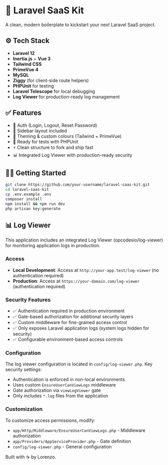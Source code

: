 # 🚀 Laravel SaaS Kit

A clean, modern boilerplate to kickstart your next Laravel SaaS project.

## ⚙️ Tech Stack

- **Laravel 12**
- **Inertia.js** + **Vue 3**
- **Tailwind CSS**
- **PrimeVue 4**
- **MySQL**
- **Ziggy** (for client-side route helpers)
- **PHPUnit** for testing
- **Laravel Telescope** for local debugging
- **Log Viewer** for production-ready log management

## ✅ Features

- 🔐 Auth (Login, Logout, Reset Password)
- 🧱 Sidebar layout included
- 🎨 Theming & custom colours (Tailwind + PrimeVue)
- 🧪 Ready for tests with PHPUnit
- ⚡ Clean structure to fork and ship fast
- 📊 Integrated Log Viewer with production-ready security

## 🧑‍💻 Getting Started

```bash
git clone https://github.com/your-username/laravel-saas-kit.git
cd laravel-saas-kit
cp .env.example .env
composer install
npm install && npm run dev
php artisan key:generate
```

## 📊 Log Viewer

This application includes an integrated Log Viewer (opcodesio/log-viewer) for monitoring application logs in production.

### Access

- **Local Development**: Access at `http://your-app.test/log-viewer` (no authentication required)
- **Production**: Access at `https://your-domain.com/log-viewer` (authentication required)

### Security Features

- ✅ Authentication required in production environment
- ✅ Gate-based authorization for additional security layers
- ✅ Custom middleware for fine-grained access control
- ✅ Only exposes Laravel application logs (system logs hidden for security)
- ✅ Configurable environment-based access controls

### Configuration

The log viewer configuration is located in `config/log-viewer.php`. Key security settings:

- Authentication is enforced in non-local environments
- Uses custom `EnsureUserCanViewLogs` middleware
- Gate authorization via `viewLogViewer` gate
- Only includes `*.log` files from the application

### Customization

To customize access permissions, modify:

- `app/Http/Middleware/EnsureUserCanViewLogs.php` - Middleware authorization
- `app/Providers/AppServiceProvider.php` - Gate definition
- `config/log-viewer.php` - General configuration

Built with ☕ by Lorenzo.

